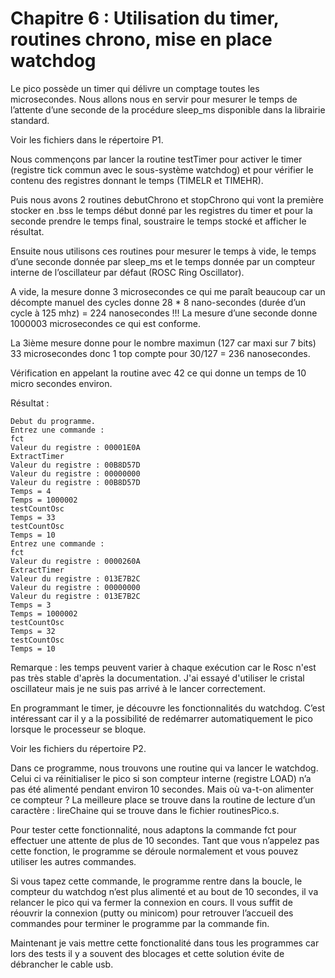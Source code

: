  # Chapitre 6 : Utilisation du timer, routines chrono, mise en place watchdog

Le pico possède un timer qui délivre un comptage toutes les microsecondes. Nous allons nous en servir pour mesurer le temps de l’attente d’une seconde de la procédure sleep_ms disponible dans la librairie standard.

Voir les fichiers dans le répertoire P1.

Nous commençons par lancer la routine testTimer pour activer le timer (registre tick commun avec le sous-système watchdog) et pour vérifier le contenu des registres donnant le temps (TIMELR et TIMEHR).

Puis nous avons 2 routines debutChrono et stopChrono qui vont la première stocker en .bss le temps début donné par les registres du timer et pour la seconde prendre le temps final, soustraire le temps stocké et afficher le résultat.

Ensuite nous utilisons ces routines pour mesurer le temps à vide, le temps d’une seconde donnée par  sleep_ms et le temps donnée par un compteur interne de l’oscillateur par défaut (ROSC Ring Oscillator).

A vide, la mesure donne 3 microsecondes ce qui me paraît beaucoup car un décompte manuel des cycles donne 28  * 8 nano-secondes (durée d’un cycle à 125 mhz) = 224 nanosecondes !!!
La mesure d’une seconde donne 1000003 microsecondes ce qui est conforme.

La 3ième mesure donne pour le nombre maximun (127 car maxi sur 7 bits) 33 microsecondes donc 1 top compte pour 30/127 = 236 nanosecondes.

Vérification en appelant la routine avec 42 ce qui donne un temps de 10 micro secondes environ.

Résultat :
```
Debut du programme.
Entrez une commande :
fct
Valeur du registre : 00001E0A
ExtractTimer
Valeur du registre : 00B8D57D
Valeur du registre : 00000000
Valeur du registre : 00B8D57D
Temps = 4
Temps = 1000002
testCountOsc
Temps = 33
testCountOsc
Temps = 10
Entrez une commande :
fct
Valeur du registre : 0000260A
ExtractTimer
Valeur du registre : 013E7B2C
Valeur du registre : 00000000
Valeur du registre : 013E7B2C
Temps = 3
Temps = 1000002
testCountOsc
Temps = 32
testCountOsc
Temps = 10
```
Remarque : les temps peuvent varier à chaque exécution car le Rosc n'est pas très stable d'après la documentation. J'ai essayé d'utiliser le cristal oscillateur mais je ne suis pas arrivé à le lancer correctement. 

En programmant le timer, je découvre les fonctionnalités du watchdog. C’est intéressant car il y a la possibilité de redémarrer automatiquement le pico lorsque le processeur se bloque.

 Voir les fichiers du répertoire P2.

Dans ce programme, nous trouvons une routine qui va lancer le watchdog. Celui ci va réinitialiser le pico si son compteur interne (registre LOAD) n’a pas été alimenté pendant environ 10 secondes.
Mais où va-t-on alimenter ce compteur ?  La meilleure place se trouve dans la routine de lecture d’un caractère : lireChaine qui se trouve dans le fichier routinesPico.s.

Pour tester cette fonctionnalité, nous adaptons la commande fct pour effectuer une attente de plus de 10 secondes. Tant que vous n’appelez pas cette fonction, le programme se déroule normalement et vous pouvez utiliser les autres commandes.

Si vous tapez cette commande, le programme rentre dans la boucle, le compteur du watchdog n’est plus alimenté et au bout de 10 secondes, il va relancer le pico qui va fermer la connexion en cours. 
Il vous suffit de réouvrir la connexion (putty ou minicom) pour retrouver l’accueil des commandes pour terminer le programme par la commande fin.

Maintenant je vais mettre cette fonctionalité dans tous les programmes car lors des tests il y a souvent des blocages et cette solution évite de débrancher le cable usb.
